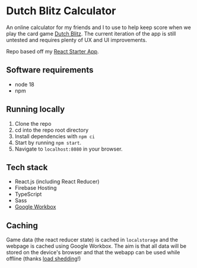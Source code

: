 # Dutch Blitz Calculator

An online calculator for my friends and I to use to help keep score when we play the card game [Dutch Blitz](https://www.dutchblitz.com/). The current iteration of the app is still untested and requires plenty of UX and UI improvements.

Repo based off my [React Starter App](https://github.com/peetjvv/react-starter-app).

## Software requirements

- node 18
- npm

## Running locally

1. Clone the repo
2. cd into the repo root directory
3. Install dependencies with `npm ci`
4. Start by running `npm start`.
5. Navigate to `localhost:8080` in your browser.

## Tech stack

- React.js (including React Reducer)
- Firebase Hosting
- TypeScript
- Sass
- [Google Workbox](https://developer.chrome.com/docs/workbox)

## Caching

Game data (the react reducer state) is cached in `localstorage` and the webpage is cached using Google Workbox. The aim is that all data will be stored on the device's browser and that the webapp can be used while offline (thanks [load shedding](https://theculturetrip.com/africa/south-africa/articles/load-shedding-what-it-is-and-why-is-it-affecting-south-africa)!)
